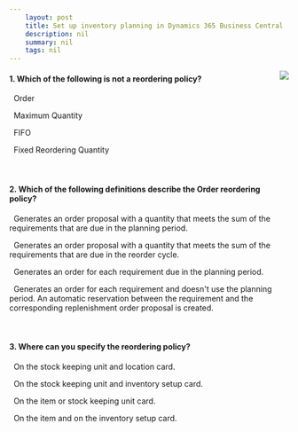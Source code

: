 ```yaml
---
    layout: post
    title: Set up inventory planning in Dynamics 365 Business Central  
    description: nil
    summary: nil
    tags: nil
---
```



 <a target="_blank" href="https://docs.microsoft.com/en-us/learn/modules/set-up-inventory-planning-dynamics-365-business-central/5-check/"><i class="fas fa-external-link-alt"></i> </a>
 <img align="right" src="https://docs.microsoft.com/en-us/learn/achievements/set-up-inventory-planning-dynamics-365-business-central.svg">
####  1. Which of the following is not a reordering policy?


<i class='far fa-square'></i> &nbsp;&nbsp;Order

<i class='far fa-square'></i> &nbsp;&nbsp;Maximum Quantity

<i class='fas fa-check-square' style='color: Dodgerblue;'></i> &nbsp;&nbsp;FIFO

<i class='far fa-square'></i> &nbsp;&nbsp;Fixed Reordering Quantity
<br />
<br />
<br />

####  2. Which of the following definitions describe the Order reordering policy?


<i class='far fa-square'></i> &nbsp;&nbsp;Generates an order proposal with a quantity that meets the sum of the requirements that are due in the planning period.

<i class='far fa-square'></i> &nbsp;&nbsp;Generates an order proposal with a quantity that meets the sum of the requirements that are due in the reorder cycle.

<i class='far fa-square'></i> &nbsp;&nbsp;Generates an order for each requirement due in the planning period.

<i class='fas fa-check-square' style='color: Dodgerblue;'></i> &nbsp;&nbsp;Generates an order for each requirement and doesn't use the planning period. An automatic reservation between the requirement and the corresponding replenishment order proposal is created.
<br />
<br />
<br />

####  3. Where can you specify the reordering policy?


<i class='far fa-square'></i> &nbsp;&nbsp;On the stock keeping unit and location card.

<i class='far fa-square'></i> &nbsp;&nbsp;On the stock keeping unit and inventory setup card.

<i class='fas fa-check-square' style='color: Dodgerblue;'></i> &nbsp;&nbsp;On the item or stock keeping unit card.

<i class='far fa-square'></i> &nbsp;&nbsp;On the item and on the inventory setup card.
<br />
<br />
<br />
